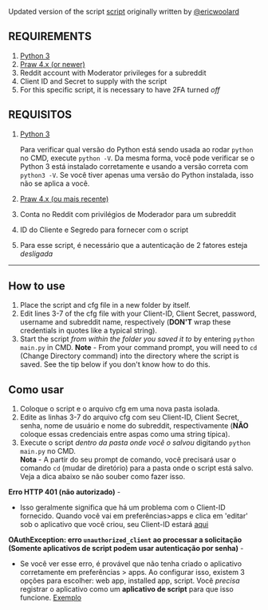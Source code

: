 Updated version of the script [script](https://github.com/ericwoolard/Subreddit-Flair-Distribution-Counter) originally written by [@ericwoolard](https://github.com/ericwoolard)

REQUIREMENTS
------------
1. [Python 3](https://www.python.org/downloads/)
2. [Praw 4.x (or newer)](https://praw.readthedocs.io/en/latest/)
3. Reddit account with Moderator privileges for a subreddit
4. Client ID and Secret to supply with the script
5. For this specific script, it is necessary to have 2FA turned *off*

REQUISITOS
------------
1. [Python 3](https://www.python.org/downloads/)

   Para verificar qual versão do Python está sendo usada ao rodar `python` no CMD, execute `python -V`. Da mesma forma, você pode verificar se o Python 3 está instalado corretamente e usando a versão correta com `python3 -V`. Se você tiver apenas uma versão do Python instalada, isso não se aplica a você.

2. [Praw 4.x (ou mais recente)](https://praw.readthedocs.io/en/latest/)
3. Conta no Reddit com privilégios de Moderador para um subreddit
4. ID do Cliente e Segredo para fornecer com o script
5. Para esse script, é necessário que a autenticação de 2 fatores esteja *desligada*

---

How to use
----------
1. Place the script and cfg file in a new folder by itself.
2. Edit lines 3-7 of the cfg file with your Client-ID, Client Secret, password, username and subreddit name, respectively (**DON'T** wrap these credentials in quotes like a typical string).
3. Start the script *from within the folder you saved it to* by entering `python main.py` in CMD. 
**Note** - From your command prompt, you will need to `cd` (Change Directory command) into the directory where the script is saved. See the tip below if you don't know how to do this.

Como usar
----------
1. Coloque o script e o arquivo cfg em uma nova pasta isolada.
2. Edite as linhas 3-7 do arquivo cfg com seu Client-ID, Client Secret, senha, nome de usuário e nome do subreddit, respectivamente (**NÃO** coloque essas credenciais entre aspas como uma string típica).
3. Execute o script *dentro da pasta onde você o salvou* digitando `python main.py` no CMD.  
**Nota** - A partir do seu prompt de comando, você precisará usar o comando `cd` (mudar de diretório) para a pasta onde o script está salvo. Veja a dica abaixo se não souber como fazer isso.

**Erro HTTP 401 (não autorizado)** -  
  * Isso geralmente significa que há um problema com o Client-ID fornecido. Quando você vai em preferências>apps e clica em 'editar' 
  sob o aplicativo que você criou, seu Client-ID estará [aqui](https://i.imgur.com/n3dKYcF.png)

**OAuthException: erro ``unauthorized_client`` ao processar a solicitação (Somente aplicativos de script podem usar autenticação por senha)** -  
  * Se você ver esse erro, é provável que não tenha criado o aplicativo corretamente em preferências > apps. Ao configurar isso,
  existem 3 opções para escolher: web app, installed app, script. Você *precisa* registrar o aplicativo como um **aplicativo de script** para que isso funcione. [Exemplo](https://i.imgur.com/ZV30NVg.png)

